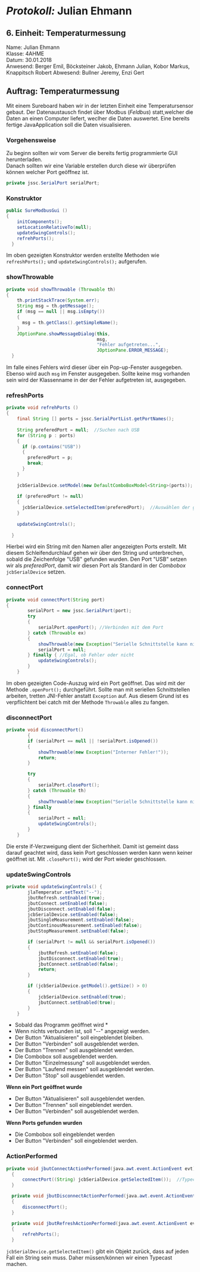 
# *Protokoll:* Julian Ehmann  

## **6. Einheit: Temperaturmessung**  
 Name: Julian Ehmann  
 Klasse: 4AHME  
 Datum: 30.01.2018  
 Anwesend: Berger Emil, Böcksteiner Jakob, Ehmann Julian, Kobor Markus, Knappitsch Robert
 Abwesend: Bullner Jeremy, Enzi Gert
  
## Auftrag: Temperaturmessung
Mit einem Sureboard haben wir in der letzten Einheit eine Temperatursensor gebaut. Der Datenaustausch findet über Modbus (*Feldbus*) statt,welcher die Daten an einen Computer liefert, weclher die Daten auswertet. Eine bereits fertige JavaApplication soll die Daten visualisieren.


### Vorgehensweise
Zu beginn sollten wir vom Server die bereits fertig programmierte GUI herunterladen.  
Danach sollten wir eine Variable erstellen durch diese wir überprüfen können welcher Port geöffnez ist.
 
```java
private jssc.SerialPort serialPort;
```

### Konstruktor
```java
public SureModbusGui () 
{
    initComponents();
    setLocationRelativeTo(null);
    updateSwingControls();
    refrehPorts();
  }
```
Im oben gezeigten Konstruktor werden erstellte Methoden wie `refreshPorts();` und `updateSwingControls();` aufgerufen.

### showThrowable
```java
private void showThrowable (Throwable th) 
{
    th.printStackTrace(System.err);
    String msg = th.getMessage();
    if (msg == null || msg.isEmpty())
    {
      msg = th.getClass().getSimpleName();
    }
    JOptionPane.showMessageDialog(this,
                                  msg,
                                  "Fehler aufgetreten...",
                                  JOptionPane.ERROR_MESSAGE);
  }
```
Im falle eines Fehlers wird dieser über ein Pop-up-Fenster ausgegeben. Ebenso wird auch ``msg`` im Fenster ausgegeben. Sollte keine msg vorhanden sein wird der Klassenname in der der Fehler aufgetreten ist, ausgegeben.

### refreshPorts
```java
private void refrehPorts () 
{
    final String [] ports = jssc.SerialPortList.getPortNames();
    
    String preferedPort = null;  //Suchen nach USB
    for (String p : ports) 
    {
      if (p.contains("USB")) 
      {
        preferedPort = p;
        break;
      }
    }
    
    jcbSerialDevice.setModel(new DefaultComboBoxModel<String>(ports));  //Implementiert direkt ports
    
    if (preferedPort != null) 
    {
      jcbSerialDevice.setSelectedItem(preferedPort);  //Auswählen der gewünschten Schnittstelle
    }
    
    updateSwingControls();
    
  }
```
Hierbei wird ein String mit den Namen aller angezeigten Ports erstellt. Mit diesem Schleifendurchlauf gehen wir über den String und unterbrechen, sobald die Zeichenfolge "USB" gefunden wurden. Den Port "USB" setzen wir als *preferedPort*, damit wir diesen Port als Standard in der *Combobox* `jcbSerialDevice` setzen.

### connectPort
```java
private void connectPort(String port)
{
        serialPort = new jssc.SerialPort(port);
        try 
        {
            serialPort.openPort(); //Verbinden mit dem Port
        } catch (Throwable ex)
        {
            showThrowable(new Exception("Serielle Schnittstelle kann nicht geöffnet werden", ex));
            serialPort = null;
        } finally { //Egal, ob Fehler oder nicht
            updateSwingControls();
        }
    }
```
Im oben gezeigten Code-Auszug wird ein Port geöffnet. Das wird mit der Methode `.openPort();` durchgeführt. Sollte man mit seriellen Schnittstellen arbeiten, tretten JNI-Fehler anstatt `Exception` auf. Aus diesem Grund ist es verpflichtent bei catch mit der Methode `Throwable` alles zu fangen.


### disconnectPort
```java
private void disconnectPort() 
        {
        if (serialPort == null || !serialPort.isOpened()) 
        {
            showThrowable(new Exception("Interner Fehler!"));
            return;
        }

        try 
        {
            serialPort.closePort();
        } catch (Throwable th) 
        {
            showThrowable(new Exception("Serielle Schnittstelle kann nicht geschlossen werden"));
        } finally 
        {
            serialPort = null;
            updateSwingControls();
        }
    }
```
Die erste if-Verzweigung dient der Sicherhheit. Damit ist gemeint dass darauf geachtet wird, dass kein Port geschlossen werden kann wenn keiner geöffnet ist. Mit `.closePort();` wird der Port wieder geschlossen.

### updateSwingControls
```java
private void updateSwingControls() {
        jlaTemperatur.setText("--");
        jbutRefresh.setEnabled(true);
        jbutConnect.setEnabled(false);
        jbutDisconnect.setEnabled(false);
        jcbSerialDevice.setEnabled(false);
        jbutSingleMeasurement.setEnabled(false);
        jbutContinousMeasurement.setEnabled(false);
        jbutStopMeasurement.setEnabled(false);

        if (serialPort != null && serialPort.isOpened())
        {
            jbutRefresh.setEnabled(false);
            jbutDisconnect.setEnabled(true);
            jbutConnect.setEnabled(false);
            return;
        }

        if (jcbSerialDevice.getModel().getSize() > 0) 
        {
            jcbSerialDevice.setEnabled(true);
            jbutConnect.setEnabled(true);
        }
    }
```
* Sobald das Programm geöffnet wird *
* Wenn nichts verbunden ist, soll "--" angezeigt werden.
* Der Button "Aktualisieren" soll eingeblendet bleiben.
* Der Button "Verbinden" soll ausgeblendet werden.
* Der Button "Trennen" soll ausgeblendet werden.
* Die Combobox soll ausgeblendet werden.
* Der Button "Einzelmessung" soll ausgeblendet werden.
* Der Button "Laufend messen" soll ausgeblendet werden.
* Der Button "Stop" soll ausgeblendet werden.

**Wenn ein Port geöffnet wurde**
* Der Button "Aktualisieren" soll ausgeblendet werden.
* Der Button "Trennen" soll eingeblendet werden.
* Der Button "Verbinden" soll ausgeblendet werden.

**Wenn Ports gefunden wurden**
* Die Combobox soll eingeblendet werden
* Der Button "Verbinden" soll eingeblendet werden.

### ActionPerformed
```java
private void jbutConnectActionPerformed(java.awt.event.ActionEvent evt) 
  {                                                
      connectPort((String) jcbSerialDevice.getSelectedItem());  //Typecast, da Object nur Strings enthält
  }                                           

  private void jbutDisconnectActionPerformed(java.awt.event.ActionEvent evt) 
  {                                                   
      disconnectPort();
  }                                              

  private void jbutRefreshActionPerformed(java.awt.event.ActionEvent evt) 
  {                                                
      refrehPorts();
  }
```
`jcbSerialDevice.getSelectedItem()` gibt ein Objekt zurück, dass auf jeden Fall ein String sein muss. Daher müssen/können wir einen Typecast machen.
